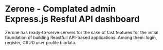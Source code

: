 # Zerone - Complated admin Express.js Resful API dashboard

Zerone has ready-to-serve servers for the sake of fast features for the initial foundation of building Reastfull API-based applications. Among them: login, register, CRUD user profile biodata.
